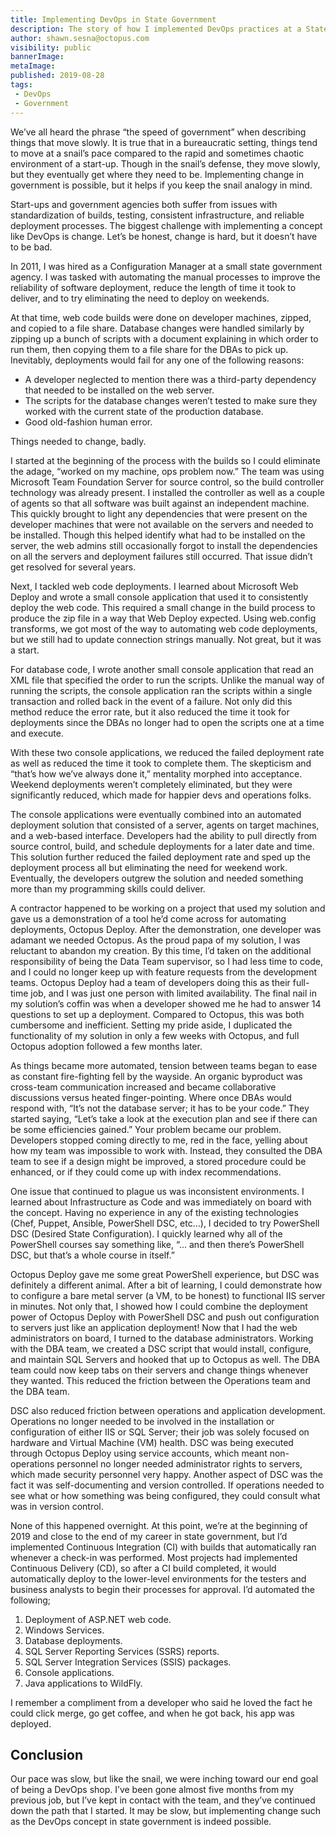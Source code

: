 ```yaml
---
title: Implementing DevOps in State Government
description: The story of how I implemented DevOps practices at a State government agency
author: shawn.sesna@octopus.com
visibility: public
bannerImage: 
metaImage: 
published: 2019-08-28
tags:
 - DevOps
 - Government
---
```


We’ve all heard the phrase “the speed of government” when describing things that move slowly. It is true that in a bureaucratic setting, things tend to move at a snail’s pace compared to the rapid and sometimes chaotic environment of a start-up. Though in the snail’s defense, they move slowly, but they eventually get where they need to be. Implementing change in government is possible, but it helps if you keep the snail analogy in mind.

Start-ups and government agencies both suffer from issues with standardization of builds, testing, consistent infrastructure, and reliable deployment processes. The biggest challenge with implementing a concept like DevOps is change. Let’s be honest, change is hard, but it doesn’t have to be bad. 

In 2011, I was hired as a Configuration Manager at a small state government agency. I was tasked with automating the manual processes to improve the reliability of software deployment, reduce the length of time it took to deliver, and to try eliminating the need to deploy on weekends. 

At that time, web code builds were done on developer machines, zipped, and copied to a file share. Database changes were handled similarly by zipping up a bunch of scripts with a document explaining in which order to run them, then copying them to a file share for the DBAs to pick up. Inevitably, deployments would fail for any one of the following reasons:

- A developer neglected to mention there was a third-party dependency that needed to be installed on the web server. 
- The scripts for the database changes weren’t tested to make sure they worked with the current state of the production database.
- Good old-fashion human error. 

Things needed to change, badly.

I started at the beginning of the process with the builds so I could eliminate the adage, “worked on my machine, ops problem now.” The team was using Microsoft Team Foundation Server for source control, so the build controller technology was already present. I installed the controller as well as a couple of agents so that all software was built against an independent machine. This quickly brought to light any dependencies that were present on the developer machines that were not available on the servers and needed to be installed. Though this helped identify what had to be installed on the server, the web admins still occasionally forgot to install the dependencies on all the servers and deployment failures still occurred. That issue didn’t get resolved for several years.

Next, I tackled web code deployments. I learned about Microsoft Web Deploy and wrote a small console application that used it to consistently deploy the web code. This required a small change in the build process to produce the zip file in a way that Web Deploy expected. Using web.config transforms, we got most of the way to automating web code deployments, but we still had to update connection strings manually. Not great, but it was a start.

For database code, I wrote another small console application that read an XML file that specified the order to run the scripts. Unlike the manual way of running the scripts, the console application ran the scripts within a single transaction and rolled back in the event of a failure. Not only did this method reduce the error rate, but it also reduced the time it took for deployments since the DBAs no longer had to open the scripts one at a time and execute.

With these two console applications, we reduced the failed deployment rate as well as reduced the time it took to complete them. The skepticism and “that’s how we’ve always done it,” mentality morphed into acceptance. Weekend deployments weren’t completely eliminated, but they were significantly reduced, which made for happier devs and operations folks.

The console applications were eventually combined into an automated deployment solution that consisted of a server, agents on target machines, and a web-based interface. Developers had the ability to pull directly from source control, build, and schedule deployments for a later date and time. This solution further reduced the failed deployment rate and sped up the deployment process all but eliminating the need for weekend work. Eventually, the developers outgrew the solution and needed something more than my programming skills could deliver.

A contractor happened to be working on a project that used my solution and gave us a demonstration of a tool he’d come across for automating deployments, Octopus Deploy. After the demonstration, one developer was adamant we needed Octopus. As the proud papa of my solution, I was reluctant to abandon my creation.  By this time, I’d taken on the additional responsibility of being the Data Team supervisor, so I had less time to code, and I could no longer keep up with feature requests from the development teams. Octopus Deploy had a team of developers doing this as their full-time job, and I was just one person with limited availability. The final nail in my solution’s coffin was when a developer showed me he had to answer 14 questions to set up a deployment.  Compared to Octopus, this was both cumbersome and inefficient. Setting my pride aside, I duplicated the functionality of my solution in only a few weeks with Octopus, and full Octopus adoption followed a few months later.

As things became more automated, tension between teams began to ease as constant fire-fighting fell by the wayside. An organic byproduct was cross-team communication increased and became collaborative discussions versus heated finger-pointing.  Where once DBAs would respond with, “It’s not the database server; it has to be your code.” They started saying, “Let’s take a look at the execution plan and see if there can be some efficiencies gained.” Your problem became our problem.  Developers stopped coming directly to me, red in the face, yelling about how my team was impossible to work with.  Instead, they consulted the DBA team to see if a design might be improved, a stored procedure could be enhanced, or if they could come up with index recommendations.

One issue that continued to plague us was inconsistent environments. I learned about Infrastructure as Code and was immediately on board with the concept. Having no experience in any of the existing technologies (Chef, Puppet, Ansible, PowerShell DSC, etc…), I decided to try PowerShell DSC (Desired State Configuration). I quickly learned why all of the PowerShell courses say something like, “... and then there’s PowerShell DSC, but that’s a whole course in itself.” 

Octopus Deploy gave me some great PowerShell experience, but DSC was definitely a different animal. After a bit of learning, I could demonstrate how to configure a bare metal server (a VM, to be honest) to functional IIS server in minutes. Not only that, I showed how I could combine the deployment power of Octopus Deploy with PowerShell DSC and push out configuration to servers just like an application deployment! Now that I had the web administrators on board, I turned to the database administrators. Working with the DBA team, we created a DSC script that would install, configure, and maintain SQL Servers and hooked that up to Octopus as well. The DBA team could now keep tabs on their servers and change things whenever they wanted. This reduced the friction between the Operations team and the DBA team.

DSC also reduced friction between operations and application development.  Operations no longer needed to be involved in the installation or configuration of either IIS or SQL Server; their job was solely focused on hardware and Virtual Machine (VM) health.  DSC was being executed through Octopus Deploy using service accounts, which meant non-operations personnel no longer needed administrator rights to servers, which made security personnel very happy.  Another aspect of DSC was the fact it was self-documenting and version controlled.  If operations needed to see what or how something was being configured, they could consult what was in version control.

None of this happened overnight. At this point, we’re at the beginning of 2019 and close to the end of my career in state government, but I’d implemented Continuous Integration (CI) with builds that automatically ran whenever a check-in was performed. Most projects had implemented Continuous Delivery (CD), so after a CI build completed, it would automatically deploy to the lower-level environments for the testers and business analysts to begin their processes for approval. I’d automated the following;

1. Deployment of ASP.NET web code.
2. Windows Services.
3. Database deployments.
4. SQL Server Reporting Services (SSRS) reports.
5. SQL Server Integration Services (SSIS) packages.
6. Console applications.
7. Java applications to WildFly. 

I remember a compliment from a developer who said he loved the fact he could click merge, go get coffee, and when he got back, his app was deployed. 

## Conclusion

Our pace was slow, but like the snail, we were inching toward our end goal of being a DevOps shop. I’ve been gone almost five months from my previous job, but I’ve kept in contact with the team, and they’ve continued down the path that I started. It may be slow, but implementing change such as the DevOps concept in state government is indeed possible.
